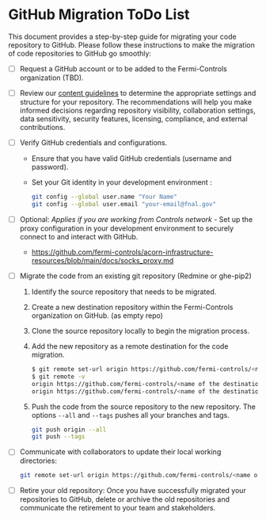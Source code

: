 # GitHub Migration ToDo List

This document provides a step-by-step guide for migrating your code repository to GitHub.
Please follow these instructions to make the migration of code repositories to GitHub go smoothly:

- [ ] Request a GitHub account or to be added to the Fermi-Controls organization (TBD).
- [ ] Review our [content guidelines](./content-guidelines.md) to determine the appropriate settings and structure for your repository. The recommendations will help you make informed decisions regarding repository visibility, collaboration settings, data sensitivity, security features, licensing, compliance, and external contributions.
- [ ] Verify GitHub credentials and configurations.
  - Ensure that you have valid GitHub credentials (username and password).
  - Set your Git identity in your development environment :

    ```sh
    git config --global user.name "Your Name"
    git config --global user.email "your-email@fnal.gov"
    ```

- [ ] Optional: _Applies if you are working from Controls network_ - Set up the proxy configuration in your development environment to securely connect to and interact with GitHub.
  - <https://github.com/fermi-controls/acorn-infrastructure-resources/blob/main/docs/socks_proxy.md>
- [ ] Migrate the code from an existing git repository (Redmine or ghe-pip2)
  1. Identify the source repository that needs to be migrated.
  1. Create a new destination repository within the Fermi-Controls organization on GitHub. (as empty repo)
  1. Clone the source repository locally to begin the migration process.
  1. Add the new repository as a remote destination for the code migration.

        ```sh
        $ git remote set-url origin https://github.com/fermi-controls/<name of the destination repo>.git
        $ git remote -v
        origin https://github.com/fermi-controls/<name of the destination repo>.git (fetch)
        origin https://github.com/fermi-controls/<name of the destination repo>.git(push)
        ```

  1. Push the code from the source repository to the new repository. The options `--all` and `--tags` pushes all your branches and tags.

        ```sh
        git push origin --all
        git push --tags
        ```

- [ ] Communicate with collaborators to update their local working directories:

    ```sh
    git remote set-url origin https://github.com/fermi-controls/<name of the repo>.git
    ```

- [ ] Retire your old repository: Once you have successfully migrated your repositories to GitHub, delete or archive the old repositories and communicate the retirement to your team and stakeholders.
